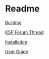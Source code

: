 Readme
=

[Building](https://github.com/richardbunt/Telemachus/wiki/Building)

[KSP Forum Thread](http://forum.kerbalspaceprogram.com/threads/24594)

[Installation](https://github.com/richardbunt/Telemachus/wiki/Installation)

[User Guide](https://github.com/richardbunt/Telemachus/wiki/User-Guide)
